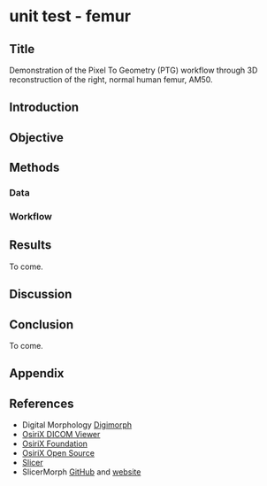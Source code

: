 # unit test - femur

## Title

Demonstration of the Pixel To Geometry (PTG) workflow through 3D reconstruction of the right, normal human femur, AM50. 

## Introduction


## Objective

## Methods

### Data

### Workflow

## Results

To come.

## Discussion

## Conclusion

To come.

## Appendix


## References

* Digital Morphology [Digimorph](http://www.digimorph.org/)
* [OsiriX DICOM Viewer](https://www.osirix-viewer.com/)
* [OsiriX Foundation](https://www.osirixfoundation.com/)
* [OsiriX Open Source](https://github.com/pixmeo/osirix)
* [Slicer](https://github.com/Slicer)
* SlicerMorph [GitHub](https://github.com/SlicerMorph/) and [website](https://slicermorph.github.io/)
